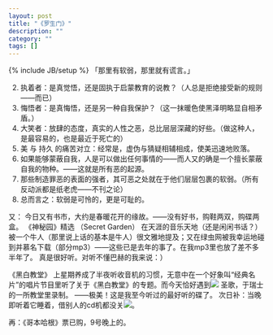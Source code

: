 ```yaml
---
layout: post
title: "《罗生门》"
description: ""
category: ""
tags: []
---
```

{% include JB/setup %}
「那里有软弱，那里就有谎言。」

2. 执着者：是真觉悟，还是固执于启蒙教育的说教？（人总是拒绝接受新的规则——而已）
3. 悔悟者：是真悔悟，还是另一种自我保护？（这一抹暖色使黑泽明略显自相矛盾。）
4. 大笑者：放肆的态度，真实的人性之恶，总比层层深藏的好些。（做这种人，是最容易的，也是最近于死亡的）
5. 美 与 持久 的痛苦对立：经常是，虚伪与猜疑相辅相成，使美迅速地败落。
6. 如果能够蒙蔽自我，人是可以做出任何事情的——而人又的确是一个擅长蒙蔽自我的物种。——这就是所有恶的起源。
7. 那些制造罪恶的表面的强者，其可恶之处就在于他们层层包裹的软弱。（所有反动派都是纸老虎——不刊之论）
8. 总而言之：软弱是可怜的，更是可耻的。


又：
今日又有书市，大约是春暖花开的缘故。——没有好书，购鞋两双，购碟两盒。
《神秘园》精选 （Secret Garden）
在天涯的音乐天地（还是闲闲书话？）被一个牛人（那里说上话的基本是牛人）很文雅地提及；又在绿虫网被我幸运地碰到并慕名下载（部分mp3）——这些已是去年的事了。在我mp3里也放了差不多半年了。
真是很好听。对听不懂巴赫的我来说：）

《黑白教堂》
上星期养成了半夜听收音机的习惯，无意中在一个好象叫“经典名片”的唱片节目里听了关于《黑白教堂》的专题。而今天恰好遇到![](img/em14.gif)
圣歌，于瑞士的一所教堂里录制。
——极美！这是我至今听过的最好听的碟了。
次日补：当晚即听着它睡着，借别人的cd机都没关![](img/em6.gif)。

再：《哥本哈根》票已购，9号晚上的。